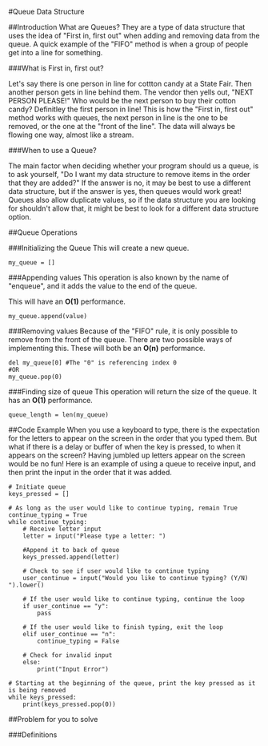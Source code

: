 #Queue Data Structure

##Introduction
What are Queues? They are a type of data structure that uses the idea of "First in, first out" when adding and removing data from the queue. A quick example of the "FIFO" method is when a group of people get into a line for something.


###What is First in, first out?

Let's say there is one person in line for cottton candy at a State Fair. Then another person gets in line behind them. The vendor then yells out, "NEXT PERSON PLEASE!" Who would be the next person to buy their cotton candy? Definitley the first person in line! This is how the "First in, first out" method works with queues, the next person in line is the one to be removed, or the one at the "front of the line". The data will always be flowing one way, almost like a stream. 

###When to use a Queue?

The main factor when deciding whether your program should us a queue, is to ask yourself, "Do I want my data structure to remove items in the order that they are added?" If the answer is no, it may be best to use a different data structure, but if the answer is yes, then queues would work great! Queues also allow duplicate values, so if the data structure you are looking for shouldn't allow that, it might be best to look for a different data structure option.

##Queue Operations

###Initializing the Queue
This will create a new queue. 
```
my_queue = []
```


###Appending values
This operation is also known by the name of "enqueue", and it adds the value to the end of the queue.

This will have an **O(1)** performance.
```
my_queue.append(value)
```

###Removing values
Because of the "FIFO" rule, it is only possible to remove from the front of the queue.
There are two possible ways of implementing this. These will both be an **O(n)** performance.
```
del my_queue[0] #The "0" is referencing index 0
#OR
my_queue.pop(0)
```

###Finding size of queue
This operation will return the size of the queue. It has an **O(1)** performance.
```
queue_length = len(my_queue)
```

##Code Example
When you use a keyboard to type, there is the expectation for the letters to appear on the screen in the order that you typed them. But what if there is a delay or buffer of when the key is pressed, to when it appears on the screen? Having jumbled up letters appear on the screen would be no fun! Here is an example of using a queue to receive input, and then print the input in the order that it was added.

```
# Initiate queue
keys_pressed = []

# As long as the user would like to continue typing, remain True
continue_typing = True
while continue_typing:
    # Receive letter input
    letter = input("Please type a letter: ")

    #Append it to back of queue
    keys_pressed.append(letter)

    # Check to see if user would like to continue typing
    user_continue = input("Would you like to continue typing? (Y/N) ").lower()

    # If the user would like to continue typing, continue the loop
    if user_continue == "y":
        pass

    # If the user would like to finish typing, exit the loop
    elif user_continue == "n":
        continue_typing = False

    # Check for invalid input
    else:
        print("Input Error")

# Starting at the beginning of the queue, print the key pressed as it is being removed
while keys_pressed:
    print(keys_pressed.pop(0))
```

##Problem for you to solve


###Definitions
